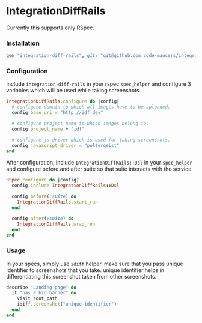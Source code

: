 # IntegrationDiffRails

Currently this supports only RSpec.

### Installation

```rb
gem "integration-diff-rails", git: "git@github.com:code-mancers/integration-diff-rails"
```

### Configuration

Include `integration-diff-rails` in your rspec `spec_helper` and configure 3 variables
which will be used while taking screenshots.

```rb
IntegrationDiffRails.configure do |config|
  # configure domain to which all images have to be uploaded.
  config.base_uri = "http://idf.dev"

  # configure project name to which images belong to.
  config.project_name = "idf"

  # configure js driver which is used for taking screenshots.
  config.javascript_driver = "poltergeist"
end
```

After configuration, include `IntegrationDiffRails::Dsl` in your `spec_helper` and
configure before and after suite so that suite interacts with the service.


```rb
RSpec.configure do |config|
  config.include IntegrationDiffRails::Dsl

  config.before(:suite) do
    IntegrationDiffRails.start_run
  end

  config.after(:suite) do
    IntegrationDiffRails.wrap_run
  end
end
```

### Usage

In your specs, simply use `idiff` helper. make sure that you pass unique identifier
to screenshots that you take. unique identifier helps in differentiating this
screenshot taken from other screenshots.


```rb
describe "Landing page" do
  it "has a big banner" do
    visit root_path
    idiff.screenshot("unique-identifier")
  end
end
```
